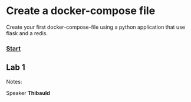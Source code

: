 <!-- .slide: class="exercice" -->

# Create a docker-compose file

Create your first docker-compose-file using a python application that use flask and a redis. 

### [Start](https://github.com/sfeir-open-source/sfeir-school-docker/tree/main/steps/60-lab-docker-compose)

## Lab 1

Notes:

Speaker **Thibauld**
